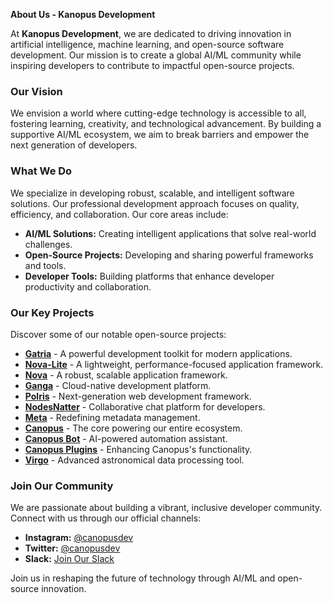 **About Us - Kanopus Development**

At **Kanopus Development**, we are dedicated to driving innovation in artificial intelligence, machine learning, and open-source software development. Our mission is to create a global AI/ML community while inspiring developers to contribute to impactful open-source projects.

### **Our Vision**
We envision a world where cutting-edge technology is accessible to all, fostering learning, creativity, and technological advancement. By building a supportive AI/ML ecosystem, we aim to break barriers and empower the next generation of developers.

### **What We Do**
We specialize in developing robust, scalable, and intelligent software solutions. Our professional development approach focuses on quality, efficiency, and collaboration. Our core areas include:

- **AI/ML Solutions:** Creating intelligent applications that solve real-world challenges.
- **Open-Source Projects:** Developing and sharing powerful frameworks and tools.
- **Developer Tools:** Building platforms that enhance developer productivity and collaboration.

### **Our Key Projects**
Discover some of our notable open-source projects:

- **[Gatria](https://github.com/Kanopusdev/Gatria)** - A powerful development toolkit for modern applications.
- **[Nova-Lite](https://github.com/Kanopusdev/Nova-Lite)** - A lightweight, performance-focused application framework.
- **[Nova](https://github.com/Kanopusdev/Nova)** - A robust, scalable application framework.
- **[Ganga](https://github.com/Kanopusdev/Ganga)** - Cloud-native development platform.
- **[Polris](https://github.com/Kanopusdev/Polris)** - Next-generation web development framework.
- **[NodesNatter](https://github.com/Kanopusdev/NodesNatter)** - Collaborative chat platform for developers.
- **[Meta](https://github.com/Kanopusdev/Meta)** - Redefining metadata management.
- **[Canopus](https://github.com/Kanopusdev/Canopus)** - The core powering our entire ecosystem.
- **[Canopus Bot](https://github.com/Kanopusdev/Canopus-Bot)** - AI-powered automation assistant.
- **[Canopus Plugins](https://github.com/Kanopusdev/Canopus-Plugins)** - Enhancing Canopus's functionality.
- **[Virgo](https://github.com/Kanopusdev/Virgo)** - Advanced astronomical data processing tool.

### **Join Our Community**
We are passionate about building a vibrant, inclusive developer community. Connect with us through our official channels:

- **Instagram:** [@canopusdev](https://instagram.com/Kanopusdev)
- **Twitter:** [@canopusdev](https://twitter.com/Kanopusdev)
- **Slack:** [Join Our Slack](https://kanopusdev.slack.com)

Join us in reshaping the future of technology through AI/ML and open-source innovation.


